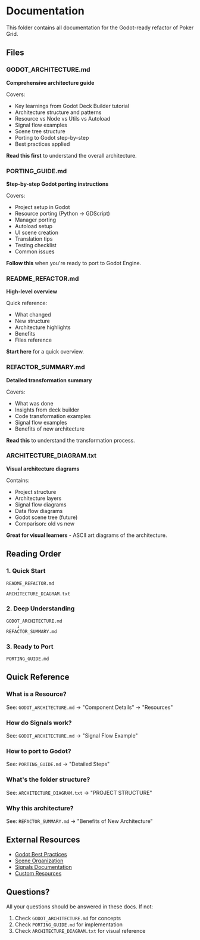 # Documentation

This folder contains all documentation for the Godot-ready refactor of Poker Grid.

## Files

### GODOT_ARCHITECTURE.md
**Comprehensive architecture guide**

Covers:
- Key learnings from Godot Deck Builder tutorial
- Architecture structure and patterns
- Resource vs Node vs Utils vs Autoload
- Signal flow examples
- Scene tree structure
- Porting to Godot step-by-step
- Best practices applied

**Read this first** to understand the overall architecture.

### PORTING_GUIDE.md
**Step-by-step Godot porting instructions**

Covers:
- Project setup in Godot
- Resource porting (Python → GDScript)
- Manager porting
- Autoload setup
- UI scene creation
- Translation tips
- Testing checklist
- Common issues

**Follow this** when you're ready to port to Godot Engine.

### README_REFACTOR.md
**High-level overview**

Quick reference:
- What changed
- New structure
- Architecture highlights
- Benefits
- Files reference

**Start here** for a quick overview.

### REFACTOR_SUMMARY.md
**Detailed transformation summary**

Covers:
- What was done
- Insights from deck builder
- Code transformation examples
- Signal flow examples
- Benefits of new architecture

**Read this** to understand the transformation process.

### ARCHITECTURE_DIAGRAM.txt
**Visual architecture diagrams**

Contains:
- Project structure
- Architecture layers
- Signal flow diagrams
- Data flow diagrams
- Godot scene tree (future)
- Comparison: old vs new

**Great for visual learners** - ASCII art diagrams of the architecture.

## Reading Order

### 1. Quick Start
```
README_REFACTOR.md
    ↓
ARCHITECTURE_DIAGRAM.txt
```

### 2. Deep Understanding
```
GODOT_ARCHITECTURE.md
    ↓
REFACTOR_SUMMARY.md
```

### 3. Ready to Port
```
PORTING_GUIDE.md
```

## Quick Reference

### What is a Resource?
See: `GODOT_ARCHITECTURE.md` → "Component Details" → "Resources"

### How do Signals work?
See: `GODOT_ARCHITECTURE.md` → "Signal Flow Example"

### How to port to Godot?
See: `PORTING_GUIDE.md` → "Detailed Steps"

### What's the folder structure?
See: `ARCHITECTURE_DIAGRAM.txt` → "PROJECT STRUCTURE"

### Why this architecture?
See: `REFACTOR_SUMMARY.md` → "Benefits of New Architecture"

## External Resources

- [Godot Best Practices](https://docs.godotengine.org/en/stable/tutorials/best_practices/index.html)
- [Scene Organization](https://docs.godotengine.org/en/stable/tutorials/best_practices/scene_organization.html)
- [Signals Documentation](https://docs.godotengine.org/en/stable/getting_started/step_by_step/signals.html)
- [Custom Resources](https://docs.godotengine.org/en/stable/tutorials/scripting/resources.html)

## Questions?

All your questions should be answered in these docs. If not:

1. Check `GODOT_ARCHITECTURE.md` for concepts
2. Check `PORTING_GUIDE.md` for implementation
3. Check `ARCHITECTURE_DIAGRAM.txt` for visual reference
